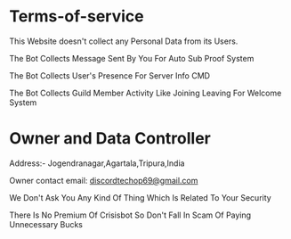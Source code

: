 # Terms-of-service

This Website doesn't collect any Personal Data from its Users.

The Bot Collects Message Sent By You For Auto Sub Proof System

The Bot Collects User's Presence For Server Info CMD

The Bot Collects Guild Member Activity Like Joining Leaving For Welcome System

# Owner and Data Controller

Address:- Jogendranagar,Agartala,Tripura,India

Owner contact email: discordtechop69@gmail.com 

We Don't Ask You Any Kind Of Thing Which Is Related To Your Security



There Is No Premium Of Crisisbot So Don't Fall In Scam Of Paying Unnecessary Bucks
